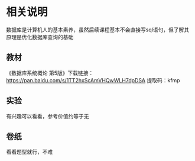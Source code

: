 # 相关说明

数据库是计算机人的基本素养，虽然后续课程基本不会直接写sql语句，但了解其原理是优化数据库查询的基础

## 教材

《数据库系统概论  第5版》下载链接：https://pan.baidu.com/s/1TT2hxScAmVHQwWLH7dpDSA 提取码：kfmp

## 实验

有兴趣可以看看，参考价值约等于无

## 卷纸

看看题型就行，不难
